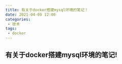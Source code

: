 ```yaml
---
title: 有关于docker搭建mysql环境的笔记！
date: 2021-04-09 12:00
categories:
 - 技术
tags:
 - docker
---
```


## 有关于docker搭建mysql环境的笔记!

